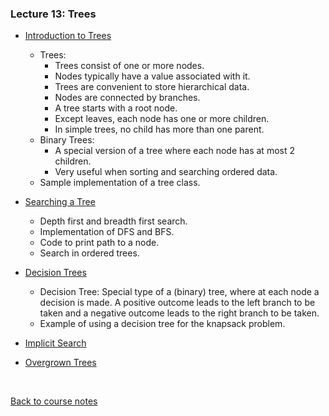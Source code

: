 ### Lecture 13: Trees

* [Introduction to Trees](https://www.youtube.com/watch?v=X5vK1xTbFZU)
  * Trees:
    * Trees consist of one or more nodes.
    * Nodes typically have a value associated with it.
    * Trees are convenient to store hierarchical data.
    * Nodes are connected by branches.
    * A tree starts with a root node.
    * Except leaves, each node has one or more children.
    * In simple trees, no child has more than one parent.
  * Binary Trees:
    * A special version of a tree where each node has at most 2 children.
    * Very useful when sorting and searching ordered data.
  * Sample implementation of a tree class.

* [Searching a Tree](https://www.youtube.com/watch?v=lhSUwJpyDBM)
  * Depth first and breadth first search.
  * Implementation of DFS and BFS.
  * Code to print path to a node.
  * Search in ordered trees.

* [Decision Trees](https://www.youtube.com/watch?v=1SXLv2yTns4)
  * Decision Tree: Special type of a (binary) tree, where at each node a decision is made.
  A positive outcome leads to the left branch to be taken and a negative outcome leads to the right branch to be taken.
  * Example of using a decision tree for the knapsack problem.

* [Implicit Search](https://www.youtube.com/watch?v=A61rjP1D8jU)

* [Overgrown Trees](https://www.youtube.com/watch?v=xhwuaeogxlc)

<br>

[Back to course notes](../Course_Notes.md)
